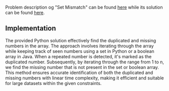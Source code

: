 Problem description og "Set Mismatch" can be found [here](https://leetcode.com/problems/set-mismatch/) while its solution can be found [here](https://github.com/aurimas13/LeetCode-HackerRank-MAANG/blob/main/LeetCode/Python%20Solutions/Set%20Mismatch/set.py).
    
## Implementation

The provided Python solution effectively find the duplicated and missing numbers in the array. The approach involves iterating through the array while keeping track of seen numbers using a set in Python or a boolean array in Java. When a repeated number is detected, it's marked as the duplicated number. Subsequently, by iterating through the range from 1 to n, we find the missing number that is not present in the set or boolean array. This method ensures accurate identification of both the duplicated and missing numbers with linear time complexity, making it efficient and suitable for large datasets within the given constraints.